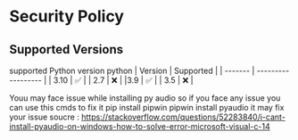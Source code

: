 # Security Policy

## Supported Versions

supported Python version 
  python 
| Version | Supported          |
| ------- | ------------------ |
|  3.10  | :white_check_mark: |
| 2.7   | :x:                |
|3.9  | :white_check_mark: |
| 3.5  | :x:                |

Youu may  face  issue while installing py audio  so  if you face any issue 
you can use  this  cmds to fix it 
pip install pipwin
pipwin install pyaudio
it may fix your issue 
soucre : https://stackoverflow.com/questions/52283840/i-cant-install-pyaudio-on-windows-how-to-solve-error-microsoft-visual-c-14
